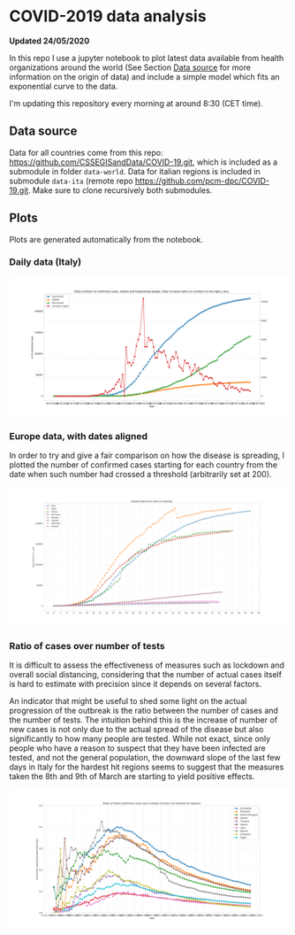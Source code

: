 # COVID-2019 data analysis

**Updated 24/05/2020**

In this repo I use a jupyter notebook to plot latest data available from health organizations around the world (See Section [Data source](#Data-source) for more information on the origin of data) and include a simple model which fits an exponential curve to the data.

I'm updating this repository every morning at around 8:30 (CET time).

## Data source

Data for all countries come from this repo: https://github.com/CSSEGISandData/COVID-19.git, which is included as a submodule in folder `data-world`. Data for italian regions is included in submodule `data-ita` (remote repo https://github.com/pcm-dpc/COVID-19.git. Make sure to clone recursively both submodules.

## Plots

Plots are generated automatically from the notebook.

### Daily data (Italy)

![Daily data (Italy)](plots/daily_data.png)

### Europe data, with dates aligned

In order to try and give a fair comparison on how the disease is spreading, I
plotted the number of confirmed cases starting for each country from the date
when such number had crossed a threshold (arbitrarily set at 200).

![Europe data, with dates aligned](plots/europe_aligned_dates.png)

### Ratio of cases over number of tests

It is difficult to assess the effectiveness of measures such as lockdown and
overall social distancing, considering that the number of actual cases itself is
hard to estimate with precision since it depends on several factors.

An indicator that might be useful to shed some light on the actual progression
of the outbreak is the ratio between the number of cases and the number of
tests. The intuition behind this is the increase of number of new cases is not
only due to the actual spread of the disease but also significantly to how many
people are tested. While not exact, since only people who have a reason to
suspect that they have been infected are tested, and not the general population,
the downward slope of the last few days in Italy for the hardest hit regions 
seems to suggest that the measures taken the 8th and 9th of March are starting
to yield positive effects.

![Daily % increase](plots/cases_over_tests_ratio_italy.png)
